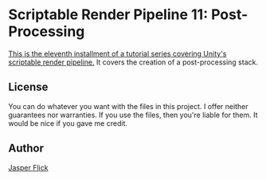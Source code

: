 # Scriptable Render Pipeline 11: Post-Processing

[This is the eleventh installment of a tutorial series covering Unity's scriptable render pipeline.](https://catlikecoding.com/unity/tutorials/scriptable-render-pipeline/post-processing/) It covers the creation of a post-processing stack.

## License

You can do whatever you want with the files in this project. I offer neither guarantees nor warranties. If you use the files, then you're liable for them. It would be nice if you gave me credit.

## Author

[Jasper Flick](https://catlikecoding.com/jasper-flick/)
